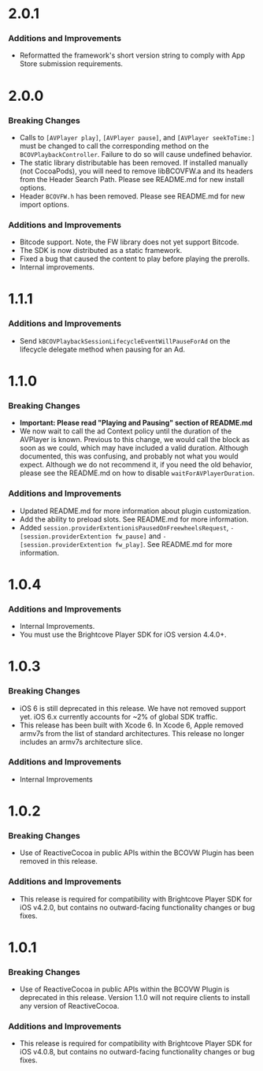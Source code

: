 # 2.0.1
### Additions and Improvements
* Reformatted the framework's short version string to comply with App Store submission requirements.

# 2.0.0
### Breaking Changes
* Calls to `[AVPlayer play]`, `[AVPlayer pause]`, and `[AVPlayer seekToTime:]` must be changed to call the corresponding method on the `BCOVPlaybackController`. Failure to do so will cause undefined behavior.
* The static library distributable has been removed. If installed manually (not CocoaPods), you will need to remove libBCOVFW.a and its headers from the Header Search Path. Please see README.md for new install options.
* Header `BCOVFW.h` has been removed. Please see README.md for new import options.

### Additions and Improvements
* Bitcode support. Note, the FW library does not yet support Bitcode.
* The SDK is now distributed as a static framework.
* Fixed a bug that caused the content to play before playing the prerolls.
* Internal improvements.

# 1.1.1
### Additions and Improvements
* Send `kBCOVPlaybackSessionLifecycleEventWillPauseForAd` on the lifecycle delegate method when pausing for an Ad.

# 1.1.0
### Breaking Changes
* **Important: Please read "Playing and Pausing" section of README.md**
* We now wait to call the ad Context policy until the duration of the AVPlayer is known. Previous to this change, we would call the block as soon as we could, which may have included a valid duration. Although documented, this was confusing, and probably not what you would expect. Although we do not recommend it, if you need the old behavior, please see the README.md on how to disable `waitForAVPlayerDuration`.

### Additions and Improvements
* Updated README.md for more information about plugin customization.
* Add the ability to preload slots. See README.md for more information.
* Added `session.providerExtentionisPausedOnFreewheelsRequest`, `-[session.providerExtention fw_pause]` and `-[session.providerExtention fw_play]`. See README.md for more information.

# 1.0.4
### Additions and Improvements
* Internal Improvements.
* You must use the Brightcove Player SDK for iOS version 4.4.0+.

# 1.0.3
### Breaking Changes
* iOS 6 is still deprecated in this release. We have not removed support yet.  iOS 6.x currently accounts for ~2% of global SDK traffic.
* This release has been built with Xcode 6. In Xcode 6, Apple removed armv7s from the list of standard architectures. This release no longer includes an armv7s architecture slice.

### Additions and Improvements
* Internal Improvements

# 1.0.2

### Breaking Changes
* Use of ReactiveCocoa in public APIs within the BCOVW Plugin has been removed in this release.

### Additions and Improvements
* This release is required for compatibility with Brightcove Player SDK for iOS v4.2.0, but contains no outward-facing functionality changes or bug fixes.

# 1.0.1

### Breaking Changes
* Use of ReactiveCocoa in public APIs within the BCOVW Plugin is deprecated in this release. Version 1.1.0 will not require clients to install any version of ReactiveCocoa.

### Additions and Improvements
* This release is required for compatibility with Brightcove Player SDK for iOS v4.0.8, but contains no outward-facing functionality changes or bug fixes.
